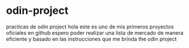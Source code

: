 # odin-project
practicas de odin project
hola este es uno de mis primeros proyectos oficiales en github espero poder realizar una lista de mercado de manera eficiente y basado en las instrucciones que me brinda the odin project
